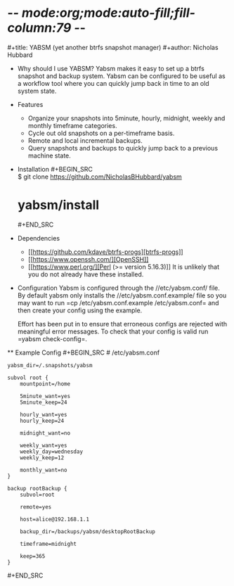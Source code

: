 # -*- mode:org;mode:auto-fill;fill-column:79 -*-
#+title: YABSM (yet another btrfs snapshot manager)
#+author: Nicholas Hubbard

* Why should I use YABSM?
  Yabsm makes it easy to set up a btrfs snapshot and backup system. Yabsm
  can be configured to be useful as a workflow tool where you can quickly
  jump back in time to an old system state.

* Features
  + Organize your snapshots into 5minute, hourly, midnight, weekly and monthly
    timeframe categories.
  + Cycle out old snapshots on a per-timeframe basis.
  + Remote and local incremental backups.
  + Query snapshots and backups to quickly jump back to a previous machine state.

* Installation
  #+BEGIN_SRC  
  $ git clone https://github.com/NicholasBHubbard/yabsm
  # yabsm/install
  #+END_SRC  
* Dependencies
  + [[https://github.com/kdave/btrfs-progs][btrfs-progs]]
  + [[https://www.openssh.com/][OpenSSH]]
  + [[https://www.perl.org/][Perl (>= version 5.16.3)]]
It is unlikely that you do not already have these installed.

* Configuration
  Yabsm is configured through the /\/etc/yabsm.conf/ file. By default yabsm only
  installs the /\/etc/yabsm.conf.example/ file so you may want to run =cp
  /etc/yabsm.conf.example /etc/yabsm.conf= and then create your config using
  the example.
  
  Effort has been put in to ensure that erroneous configs are rejected with
  meaningful error messages. To check that your config is valid run 
  =yabsm check-config=.

** Example Config
#+BEGIN_SRC 
    # /etc/yabsm.conf

    yabsm_dir=/.snapshots/yabsm

    subvol root {
        mountpoint=/home

        5minute_want=yes
        5minute_keep=24

        hourly_want=yes
        hourly_keep=24

        midnight_want=no

        weekly_want=yes
        weekly_day=wednesday
        weekly_keep=12

        monthly_want=no
    }

    backup rootBackup {
        subvol=root

        remote=yes

        host=alice@192.168.1.1

        backup_dir=/backups/yabsm/desktopRootBackup

        timeframe=midnight

        keep=365
    }
#+END_SRC 
  
    
